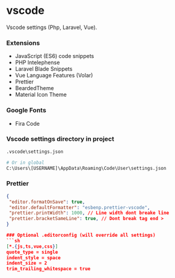 # vscode
Vscode settings (Php, Laravel, Vue).

### Extensions
- JavaScript (ES6) code snippets
- PHP Intelephense
- Laravel Blade Snippets
- Vue Language Features (Volar)
- Prettier
- BeardedTheme
- Material Icon Theme

### Google Fonts
- Fira Code

### Vscode settings directory in project
```sh
.vscode\settings.json

# Or in global
C:\Users\[USERNAME]\AppData\Roaming\Code\User\settings.json
 ```

### Prettier
```json
{  
 "editor.formatOnSave": true,
 "editor.defaultFormatter": "esbenp.prettier-vscode",
 "prettier.printWidth": 1000, // Line width dont breake line
 "prettier.bracketSameLine": true, // Dont break tag end >
}

### Optional .editorconfig (will override all settings)
```sh
[*.{js,ts,vue,css}]
quote_type = single
indent_style = space
indent_size = 2
trim_trailing_whitespace = true
```

